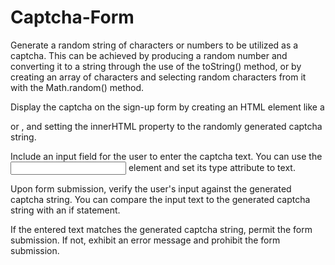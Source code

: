 # Captcha-Form

Generate a random string of characters or numbers to be utilized as a captcha. This can be achieved by producing a random number and converting it to a string through the use of the toString() method, or by creating an array of characters and selecting random characters from it with the Math.random() method.

Display the captcha on the sign-up form by creating an HTML element like a <div> or <span>, and setting the innerHTML property to the randomly generated captcha string.

Include an input field for the user to enter the captcha text. You can use the <input> element and set its type attribute to text.

Upon form submission, verify the user's input against the generated captcha string. You can compare the input text to the generated captcha string with an if statement.

If the entered text matches the generated captcha string, permit the form submission. If not, exhibit an error message and prohibit the form submission.
